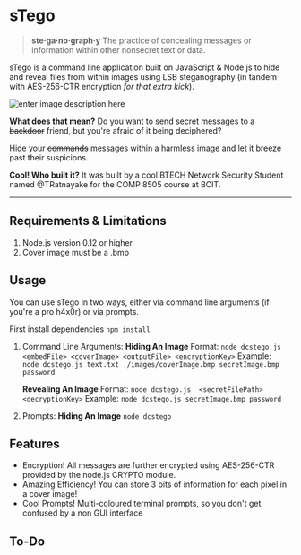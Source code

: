 sTego
=====

> **ste·ga·no·graph·y**
> The practice of concealing messages or information within other nonsecret text or data.

</note>

sTego is a command line application built on JavaScript & Node.js to hide and reveal files from within images using LSB steganography (in tandem with AES-256-CTR encryption <i>for that extra kick</i>).

![enter image description here](../misc/terminal.png)

**What does that mean?**
Do you want to send secret messages to a ~~backdoor~~ friend, but you're afraid of it being deciphered?

Hide your ~~commands~~ messages within a harmless image and let it breeze past their suspicions. 

**Cool! Who built it?**
It was built by a cool BTECH Network Security Student named @TRatnayake for the COMP 8505 course at BCIT. 



----------
Requirements & Limitations
----------------------------
1.	Node.js version 0.12 or higher
2.	Cover image must be a .bmp

Usage
-------
You can use sTego in two ways, either via command line arguments (if you're a pro h4x0r) or via prompts.

First install dependencies `npm install`

1. Command Line Arguments:
**Hiding An Image**
Format: `node dcstego.js <embedFile> <coverImage> <outputFile> <encryptionKey>`
Example: ` node dcstego.js text.txt ./images/coverImage.bmp secretImage.bmp password`


	**Revealing An Image**
Format: `node dcstego.js  <secretFilePath> <decryptionKey>`
Example: `node dcstego.js secretImage.bmp password`


2. Prompts:
**Hiding An Image**
`node dcstego`


Features
-------------
 - Encryption! All messages are further encrypted using AES-256-CTR provided by the node.js CRYPTO module.
 - Amazing Efficiency! You can store 3 bits of information for each pixel in a cover image!
 - Cool Prompts! Multi-coloured terminal prompts, so you don't get confused by a non GUI interface


To-Do
------